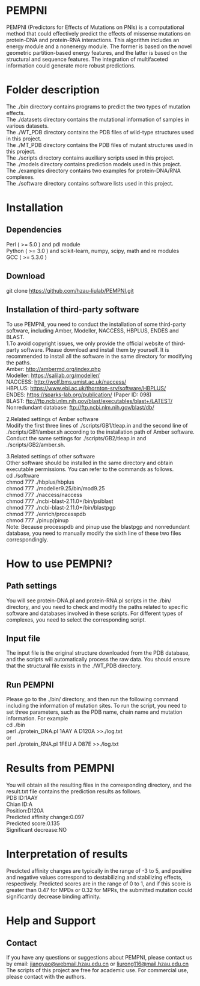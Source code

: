 # PEMPNI
PEMPNI (Predictors for Effects of Mutations on PNIs) is a computational method that could effectively predict the effects of missense mutations on protein-DNA and protein-RNA interactions. 
This algorithm includes an energy module and a nonenergy module. The former is based on the novel geometric partition-based energy features, and the latter is based on the structural and sequence features. The integration of multifaceted information could generate more robust predictions.

# Folder description
The ./bin directory contains programs to predict the two types of mutation effects.<br>
The ./datasets directory contains the mutational information of samples in various datasets.<br>
The ./WT_PDB directory contains the PDB files of wild-type structures used in this project.<br>
The ./MT_PDB directory contains the PDB files of mutant structures used in this project.<br>
The ./scripts directory contains auxiliary scripts used in this project.<br>
The ./models directory contains prediction models used in this project.<br>
The ./examples directory contains two examples for protein-DNA/RNA complexes.<br>
The ./software directory contains software lists used in this project.<br>

# Installation
## Dependencies
Perl ( >= 5.0 ) and  pdl module<br>
Python ( >= 3.0 ) and scikit-learn, numpy, scipy, math and re modules<br>
GCC ( >= 5.3.0 )<br>

## Download
git clone https://github.com/hzau-liulab/PEMPNI.git

## Installation of third-party software 
To use PEMPNI, you need to conduct the installation of some third-party software, including Amber, Modeller, NACCESS, HBPLUS, ENDES and BLAST.<br>
1.To avoid copyright issues, we only provide the official website of third-party software. Please download and install them by yourself. It is recommended to install all the software in the same directory for modifying the paths.<br>
Amber: http://ambermd.org/index.php<br>
Modeller: https://salilab.org/modeller/<br>
NACCESS: http://wolf.bms.umist.ac.uk/naccess/<br>
HBPLUS: https://www.ebi.ac.uk/thornton-srv/software/HBPLUS/<br>
ENDES: https://sparks-lab.org/publication/ (Paper ID: 098)<br>
BLAST: ftp://ftp.ncbi.nlm.nih.gov/blast/executables/blast+/LATEST/<br>
Nonredundant database: ftp://ftp.ncbi.nlm.nih.gov/blast/db/<br>

2.Related settings of Amber software<br>
Modify the first three lines of ./scripts/GB1/tleap.in and the second line of ./scripts/GB1/amber.sh according to the installation path of Amber software. Conduct the same settings for ./scripts/GB2/tleap.in and ./scripts/GB2/amber.sh.

3.Related settings of other software<br>
Other software should be installed in the same directory and obtain executable permissions. You can refer to the commands as follows.<br>
cd ./software<br>
chmod 777 ./hbplus/hbplus<br>
chmod 777 ./modeller9.25/bin/mod9.25<br>
chmod 777 ./naccess/naccess<br>
chmod 777 ./ncbi-blast-2.11.0+/bin/psiblast<br>
chmod 777 ./ncbi-blast-2.11.0+/bin/blastpgp<br>
chmod 777 ./enrich/processpdb<br>
chmod 777 ./pinup/pinup<br>
Note: Because processpdb and pinup use the blastpgp and nonredundant database, you need to manually modify the sixth line of these two files correspondingly.<br>

# How to use PEMPNI?
## Path settings
You will see protein-DNA.pl and protein-RNA.pl scripts in the ./bin/ directory, and you need to check and modify the paths related to specific software and databases involved in these scripts. For different types of complexes, you need to select the corresponding script.

## Input file
The input file is the original structure downloaded from the PDB database, and the scripts will automatically process the raw data. You should ensure that the structural file exists in the ./WT_PDB directory.

## Run PEMPNI
Please go to the ./bin/ directory, and then run the following command including the information of mutation sites. To run the script, you need to set three parameters, such as the PDB name, chain name and mutation information.
For example<br>
cd ./bin<br>
perl ./protein_DNA.pl 1AAY A D120A >>./log.txt<br>
or<br>
perl ./protein_RNA.pl 1FEU A D87E >>./log.txt<br>

# Results from PEMPNI
You will obtain all the resulting files in the corresponding directory, and the result.txt file contains the prediction results as follows.<br>
PDB ID:1AAY<br>
Chian ID:A<br>
Position:D120A<br>
Predicted affinity change:0.097<br>
Predicted score:0.135<br>
Significant decrease:NO<br>

# Interpretation of results
Predicted affinity changes are typically in the range of -3 to 5, and positive and negative values correspond to destabilizing and stabilizing effects, respectively. Predicted scores are in the range of 0 to 1, and if this score is greater than 0.47 for MPDs or 0.32 for MPRs, the submitted mutation could significantly decrease binding affinity.

# Help and Support
## Contact
If you have any questions or suggestions about PEMPNI, please contact us by email: jiangyao@webmail.hzau.edu.cn or liurong116@mail.hzau.edu.cn
The scripts of this project are free for academic use. For commercial use, please contact with the authors.
